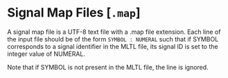 # Signal Map Files [`.map`]

A signal map file is a UTF-8 text file with a .map file extension.
Each line of the input file should be of the form `SYMBOL : NUMERAL` such that if SYMBOL corresponds to a signal identifier in the MLTL file, its signal ID is set to the integer value of NUMERAL.

Note that if SYMBOL is not present in the MLTL file, the line is ignored.
